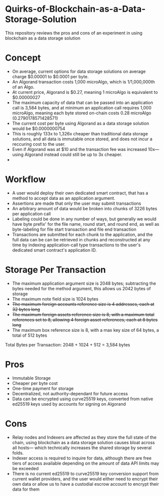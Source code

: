 # Quirks-of-Blockchain-as-a-Data-Storage-Solution
This repository reviews the pros and cons of an experiment in using blockchain as a data storage solution

# Concept
- On average, current options for data storage solutions on average charge $0.00001 to $0.0001 per byte.
- An Algorand transaction costs 1,000 microAlgo, which is 1/1,000,000th of an Algo.
- At current price, Algorand is $0.27, meaning 1 microAlgo is equivalent to $0.00000027
- The maximum capacity of data that can be passed into an application call is 3,584 bytes, and at minimum an application call requires 1,000 microAlgo, meaning each byte stored on-chain costs 0.28 microAlgo (0.2790178571428571)
- The current cost per byte using Algorand as a data storage solution would be $0.0000000754
- This is roughly 133x to 1,326x cheaper than traditional data storage solutions, and all data is immutable once stored, and does not incur a reccuring cost to the user.
- Even if Algorand was at $10 and the transaction fee was increased 10x— using Algorand instead could still be up to 3x cheaper.
- 
# Workflow 
- A user would deploy their own dedicated smart contract, that has a method to accept data as an application argument.
- Assertions are made that only the user may submit transactions
- An arbitrary amount of data would be broken into chunks of 3226 bytes per application call
- Labeling could be done in any number of ways, but generally we would have byte prefix' for the file name, round start, and round end, as well as byte-labeling for file start transaction and file end transaction
- Transactions are submitted for each chunk to the application, and the full data can be can be retrieved in chunks and reconstructed at any time by indexing application-call type transactions to the user's dedicated smart contract's application ID.

# Storage Per Transaction
- The maximum application argument size is 2048 bytes; subtracting the bytes needed for the method argument, this allows us 2042 bytes of storage
- The maximum note field size is 1024 bytes
- ~~The maximum foreign accounts reference size is 4 addresses, each at 32 bytes long~~
- ~~The maximum foreign assets reference size is 8, with a maximum total references set to 8, allowing 4 foreign asset references, each at 8 bytes long~~
- The maximum box reference size is 8, with a max key size of 64 bytes, a total of 512 bytes

Total Bytes per Transaction: 2048 + 1024 + 512 = 3,584 bytes

# Pros 
- Immutable Storage
- Cheaper per byte cost
- One-time payment for storage
- Decentralized, not authority-dependant for future access
- Data can be encrypted using curve25519 keys, converted from native ed25519 keys used by accounts for signing on Algorand

# Cons
- Relay nodes and Indexers are affected as they store the full state of the chain, using blockchain as a data storage solution causes bloat across all hosts— which technically increases the shared storage by several folds.
- Indexer access is required to inquire for data, although there are free tiers of access available depending on the amount of data API limits may be exceeded
- There is no current ed25519 to curve25519 key conversion support from current wallet providers, and the user would either need to encrypt their own data or allow us to have a custodial escrow account to encrypt their data for them

